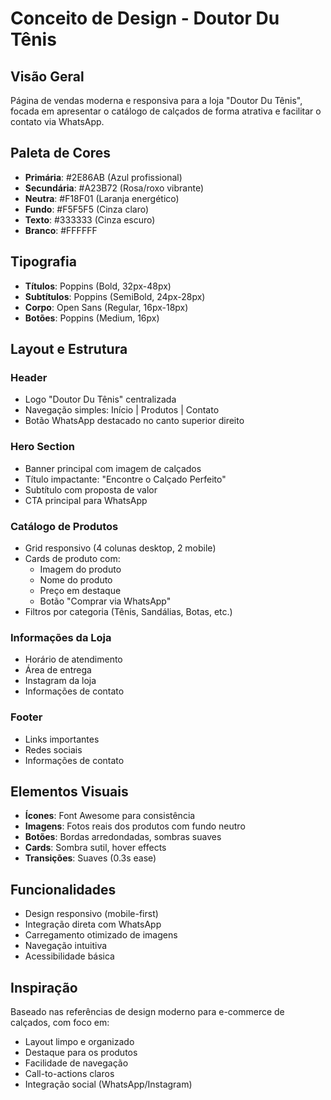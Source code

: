 # Conceito de Design - Doutor Du Tênis

## Visão Geral
Página de vendas moderna e responsiva para a loja "Doutor Du Tênis", focada em apresentar o catálogo de calçados de forma atrativa e facilitar o contato via WhatsApp.

## Paleta de Cores
- **Primária**: #2E86AB (Azul profissional)
- **Secundária**: #A23B72 (Rosa/roxo vibrante)
- **Neutra**: #F18F01 (Laranja energético)
- **Fundo**: #F5F5F5 (Cinza claro)
- **Texto**: #333333 (Cinza escuro)
- **Branco**: #FFFFFF

## Tipografia
- **Títulos**: Poppins (Bold, 32px-48px)
- **Subtítulos**: Poppins (SemiBold, 24px-28px)
- **Corpo**: Open Sans (Regular, 16px-18px)
- **Botões**: Poppins (Medium, 16px)

## Layout e Estrutura

### Header
- Logo "Doutor Du Tênis" centralizada
- Navegação simples: Início | Produtos | Contato
- Botão WhatsApp destacado no canto superior direito

### Hero Section
- Banner principal com imagem de calçados
- Título impactante: "Encontre o Calçado Perfeito"
- Subtítulo com proposta de valor
- CTA principal para WhatsApp

### Catálogo de Produtos
- Grid responsivo (4 colunas desktop, 2 mobile)
- Cards de produto com:
  - Imagem do produto
  - Nome do produto
  - Preço em destaque
  - Botão "Comprar via WhatsApp"
- Filtros por categoria (Tênis, Sandálias, Botas, etc.)

### Informações da Loja
- Horário de atendimento
- Área de entrega
- Instagram da loja
- Informações de contato

### Footer
- Links importantes
- Redes sociais
- Informações de contato

## Elementos Visuais
- **Ícones**: Font Awesome para consistência
- **Imagens**: Fotos reais dos produtos com fundo neutro
- **Botões**: Bordas arredondadas, sombras suaves
- **Cards**: Sombra sutil, hover effects
- **Transições**: Suaves (0.3s ease)

## Funcionalidades
- Design responsivo (mobile-first)
- Integração direta com WhatsApp
- Carregamento otimizado de imagens
- Navegação intuitiva
- Acessibilidade básica

## Inspiração
Baseado nas referências de design moderno para e-commerce de calçados, com foco em:
- Layout limpo e organizado
- Destaque para os produtos
- Facilidade de navegação
- Call-to-actions claros
- Integração social (WhatsApp/Instagram)

